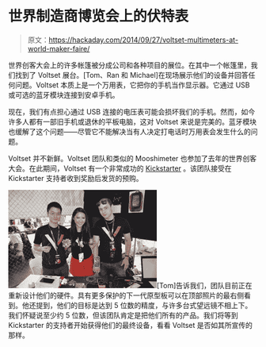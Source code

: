 # 世界制造商博览会上的伏特表

> 原文：<https://hackaday.com/2014/09/27/voltset-multimeters-at-world-maker-faire/>

世界创客大会上的许多帐篷被分成公司和各种项目的展位。在其中一个帐篷里，我们找到了 Voltset 展台。[Tom、Ran 和 Michael]在现场展示他们的设备并回答任何问题。Voltset 本质上是一个万用表，它把你的手机当作显示器。它通过 USB 或可选的蓝牙模块连接到安卓手机。

现在，我们有点担心通过 USB 连接的电压表可能会损坏我们的手机。然而，如今许多人都有一部旧手机或退休的平板电脑，这对 Voltset 来说是完美的。蓝牙模块也缓解了这个问题——尽管它不能解决当有人决定打电话时万用表会发生什么的问题。

Voltset 并不新鲜。Voltset 团队和类似的 Mooshimeter 也参加了去年的世界创客大会。在此期间，Voltset 有一个非常成功的 [Kickstarter](https://www.kickstarter.com/projects/tomwang/voltset-worlds-smartest-multimeter-for-smart-devic) 。该团队接受在 Kickstarter 支持者收到奖励后发货的预购。

![voltset-2](img/2256847f6c695a93f22c13929689588e.png)[Tom]告诉我们，团队目前正在重新设计他们的硬件。具有更多保护的下一代原型板可以在顶部照片的最右侧看到。他还提到，他们的目标是达到 5 位数的精度，与许多台式望远镜不相上下。我们怀疑说至少约 5 位数，但该团队肯定是把他们所有的产品。我们将等到 Kickstarter 的支持者开始获得他们的最终设备，看看 Voltset 是否如其所宣传的那样。